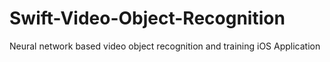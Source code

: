 # Swift-Video-Object-Recognition
Neural network based video object recognition and training iOS Application
